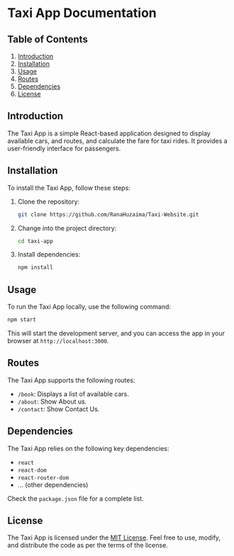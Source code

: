 # Taxi App Documentation

## Table of Contents

1. [Introduction](#introduction)
2. [Installation](#installation)
3. [Usage](#usage)
4. [Routes](#routes)
5. [Dependencies](#dependencies)
6. [License](#license)

## Introduction

The Taxi App is a simple React-based application designed to display available cars, and routes, and calculate the fare for taxi rides. It provides a user-friendly interface for passengers.

## Installation

To install the Taxi App, follow these steps:

1. Clone the repository:

   ```bash
   git clone https://github.com/RanaHuzaima/Taxi-Website.git
   ```

2. Change into the project directory:

   ```bash
   cd taxi-app
   ```

3. Install dependencies:

   ```bash
   npm install
   ```
   
## Usage

To run the Taxi App locally, use the following command:

```bash
npm start
```

This will start the development server, and you can access the app in your browser at `http://localhost:3000`.

## Routes

The Taxi App supports the following routes:

- `/book`: Displays a list of available cars.
- `/about`: Show About us.
- `/contact`: Show Contact Us.

## Dependencies

The Taxi App relies on the following key dependencies:

- `react`
- `react-dom`
- `react-router-dom`
- ... (other dependencies)

Check the `package.json` file for a complete list.

## License

The Taxi App is licensed under the [MIT License](./LICENSE). Feel free to use, modify, and distribute the code as per the terms of the license.
